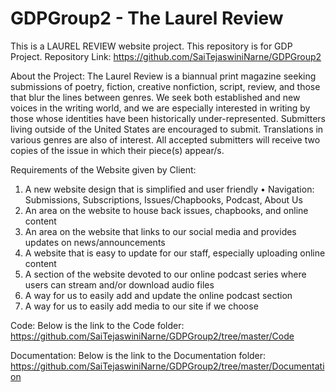 <!-- This is a minor modification by Sai Tejaswini Narne -->
# GDPGroup2 - The Laurel Review

This is a LAUREL REVIEW website project. This repository is for GDP Project.
Repository Link: https://github.com/SaiTejaswiniNarne/GDPGroup2

About the Project:
The Laurel Review is a biannual print magazine seeking submissions of poetry, fiction, creative nonfiction, script, review, and those that blur the lines between genres. We seek both established and new voices in the writing world, and we are especially interested in writing by those whose identities have been historically under-represented. Submitters living outside of the United States are encouraged to submit. Translations in various genres are also of interest. All accepted submitters will receive two copies of the issue in which their piece(s) appear/s.

Requirements of the Website given by Client:
1.	A new website design that is simplified and user friendly 
•	Navigation: Submissions, Subscriptions, Issues/Chapbooks, Podcast, About Us
2.	An area on the website to house back issues, chapbooks, and online content
3.	An area on the website that links to our social media and provides updates on news/announcements 
4.	A website that is easy to update for our staff, especially uploading online content
5.	A section of the website devoted to our online podcast series where users can stream and/or download audio files 
6.	A way for us to easily add and update the online podcast section
7.	A way for us to easily add media to our site if we choose 

Code:
Below is the link to the Code folder:
https://github.com/SaiTejaswiniNarne/GDPGroup2/tree/master/Code

Documentation:
Below is the link to the Documentation folder:
https://github.com/SaiTejaswiniNarne/GDPGroup2/tree/master/Documentation

